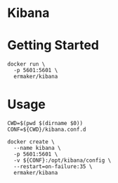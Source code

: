 # Kibana

# Getting Started

```shell
docker run \
  -p 5601:5601 \
  ermaker/kibana
```

# Usage

```shell
CWD=$(pwd $(dirname $0))
CONF=${CWD}/kibana.conf.d

docker create \
  --name kibana \
  -p 5601:5601 \
  -v ${CONF}:/opt/kibana/config \
  --restart=on-failure:35 \
  ermaker/kibana
```
